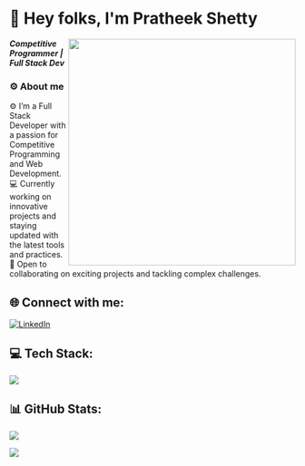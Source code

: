 # 👋 Hey folks, I'm Pratheek Shetty

<img align='right' src='https://hacktoberfest.com/_next/static/media/sloan-the-sloth.8ed4b34d.svg' width='400'>

***Competitive Programmer | Full Stack Dev***

### ⚙️ About me
⚙️ I’m a Full Stack Developer with a passion for Competitive Programming and Web Development.  
💻 Currently working on innovative projects and staying updated with the latest tools and practices.  
🤝 Open to collaborating on exciting projects and tackling complex challenges.

## 🌐 Connect with me:
[![LinkedIn](https://skillicons.dev/icons?i=linkedin)](https://linkedin.com/techshetty)

## 💻 Tech Stack:
[![](https://skillicons.dev/icons?i=html,css,js,java,c,cpp,python,react,nextjs,mongodb,express,laravel,php,gcp,git)]()

## 📊 GitHub Stats:
![](https://github-readme-streak-stats.herokuapp.com/?user=techshetty&theme=dark&hide_border=false)<br/>

![](https://github-readme-stats.vercel.app/api/top-langs/?username=techshetty&theme=dark&hide_border=false&include_all_commits=true&count_private=true&layout=compact)
